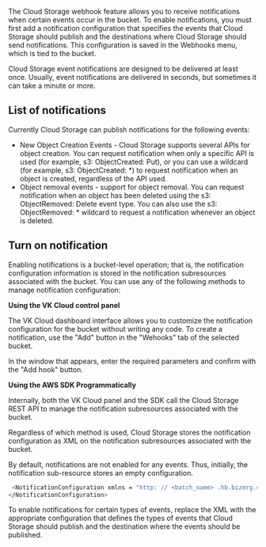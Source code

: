 The Cloud Storage webhook feature allows you to receive notifications when certain events occur in the bucket. To enable notifications, you must first add a notification configuration that specifies the events that Cloud Storage should publish and the destinations where Cloud Storage should send notifications. This configuration is saved in the Webhooks menu, which is tied to the bucket.

<info>

Cloud Storage event notifications are designed to be delivered at least once. Usually, event notifications are delivered in seconds, but sometimes it can take a minute or more.

</info>

## List of notifications

Currently Cloud Storage can publish notifications for the following events:

- New Object Creation Events - Cloud Storage supports several APIs for object creation. You can request notification when only a specific API is used (for example, s3: ObjectCreated: Put), or you can use a wildcard (for example, s3: ObjectCreated: \*) to request notification when an object is created, regardless of the API used.
- Object removal events - support for object removal. You can request notification when an object has been deleted using the s3: ObjectRemoved: Delete event type. You can also use the s3: ObjectRemoved: \* wildcard to request a notification whenever an object is deleted.

## Turn on notification

Enabling notifications is a bucket-level operation; that is, the notification configuration information is stored in the notification subresources associated with the bucket. You can use any of the following methods to manage notification configuration:

**Using the VK Cloud control panel**

The VK Cloud dashboard interface allows you to customize the notification configuration for the bucket without writing any code. To create a notification, use the "Add" button in the "Wehooks" tab of the selected bucket.

In the window that appears, enter the required parameters and confirm with the "Add hook" button.

**Using the AWS SDK Programmatically**

Internally, both the VK Cloud panel and the SDK call the Cloud Storage REST API to manage the notification subresources associated with the bucket.

Regardless of which method is used, Cloud Storage stores the notification configuration as XML on the notification subresources associated with the bucket.

By default, notifications are not enabled for any events. Thus, initially, the notification sub-resource stores an empty configuration.

```bash
 <NotificationConfiguration xmlns = "http: // <batch_name> .hb.bizmrg.com / image / 01.jpg /"> 
</NotificationConfiguration>
```

To enable notifications for certain types of events, replace the XML with the appropriate configuration that defines the types of events that Cloud Storage should publish and the destination where the events should be published.
